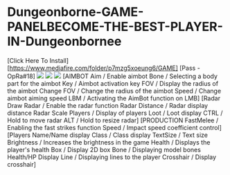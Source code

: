 # Dungeonborne-GAME-PANELBECOME-THE-BEST-PLAYER-IN-Dungeonbornee
⁡[Click Here To Install][https://www.mediafire.com/folder/p7mzg5xoeung6/GAME]
⁡[Pass - OpRa#18]
<a href="https://www.mediafire.com/folder/p7mzg5xoeung6/GAME"><img src="https://nztcdn.com/files/70207d5d-9bda-4581-9476-7526a63cc61f.webp" /></a>
<a href="https://www.mediafire.com/folder/p7mzg5xoeung6/GAME"><img src="https://nztcdn.com/files/3413e160-e572-471e-83bd-56832c36142b.webp" /></a>
<a href="https://www.mediafire.com/folder/p7mzg5xoeung6/GAME"><img src="https://nztcdn.com/files/9a7f4ae5-7800-4cbc-b32c-fd98e2a451c8.webp" /></a>
[AIMBOT
Aim / Enable aimbot
Bone / Selecting a body part for the aimbot
Key / Aimbot activation key
FOV / Display the radius of the aimbot
Change FOV / Change the radius of the aimbot
Speed ​​/ Change aimbot aiming speed
LBM / Activating the AimBot function on LMB]
[Radar
Draw Radar / Enable the radar function
Radar Distance / Radar display distance
Radar Scale
Players / Display of players
Loot / Loot display
CTRL / Hold to move radar
ALT / Hold to resize radar]
[PRODUCTION
FastMelee / Enabling the fast strikes function
Speed ​​/ Impact speed coefficient control]
[Players
Name/Name display
Class / Class display
TextSize / Text size
Brightness / Increases the brightness in the game
Health / Displays the player's health
Box / Display 2D box
Bone / Displaying model bones
Health/HP Display
Line / Displaying lines to the player
Crosshair / Display crosshair]
